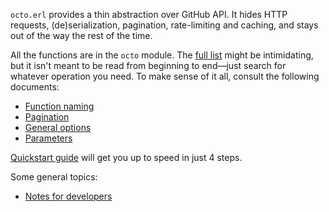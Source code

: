 `octo.erl` provides a thin abstraction over GitHub API. It hides HTTP requests,
(de)serialization, pagination, rate-limiting and caching, and stays out of the
way the rest of the time.

All the functions are in the `octo` module. The [full
list](https://sdepold.github.io/octo.erl/) might be intimidating, but it isn't
meant to be read from beginning to end—just search for whatever operation you
need. To make sense of it all, consult the following documents:

* [Function naming](naming.md)
* [Pagination](pagination.md)
* [General options](options.md)
* [Parameters](parameters.md)





[Quickstart guide](quickstart.md) will get you up to speed in just 4 steps.

Some general topics:

* [Notes for developers](HACKING.md)

